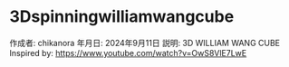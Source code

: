 # 3Dspinningwilliamwangcube
作成者: chikanora 
年月日: 2024年9月11日
説明: 3D WILLIAM WANG CUBE
Inspired by: https://www.youtube.com/watch?v=OwS8VlE7LwE
